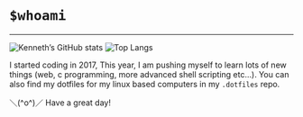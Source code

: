 # `$whoami`
---

![Kenneth’s GitHub stats](https://github-readme-stats.vercel.app/api?username=ken-soares&theme=gruvbox&show_icons=true&count_private=true)
![Top Langs](https://github-readme-stats.vercel.app/api/top-langs/?username=ken-soares&theme=gruvbox)

I started coding in 2017,
This year, I am pushing myself to learn lots of new things (web, c programming, more advanced shell scripting etc...). 
You can also find my dotfiles for my linux based computers in my `.dotfiles` repo.

＼(^o^)／ Have a great day!

<!---
ken-soares/ken-soares is a ✨ special ✨ repository because its `README.md` (this file) appears on your GitHub profile.
You can click the Preview link to take a look at your changes.
--->
